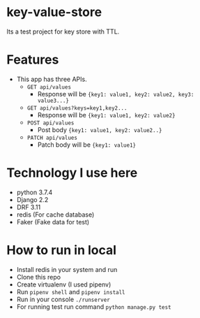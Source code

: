 # key-value-store
Its a test project for key store with TTL.

# Features
- This app has three APIs.
  - `GET api/values`
    - Response will be `{key1: value1, key2: value2, key3: value3...}`
  - `GET api/values?keys=key1,key2...`
    - Response will be `{key1: value1, key2: value2}`
  - `POST api/values`
    - Post body `{key1: value1, key2: value2..}`
  - `PATCH api/values`
    - Patch body will be `{key1: value1}`

# Technology I use here
- python 3.7.4
- Django 2.2
- DRF 3.11
- redis (For cache database)
- Faker (Fake data for test)

# How to run in local
- Install redis in your system and run
- Clone this repo
- Create virtualenv (I used pipenv)
- Run `pipenv shell` and `pipenv install`
- Run in your console `./runserver`
- For running test run command `python manage.py test`
